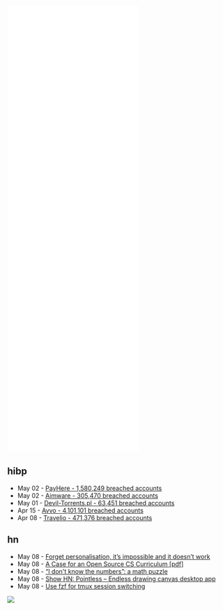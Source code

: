 ![Metrics](https://raw.githubusercontent.com/phixion/phixion/master/metrics.svg)

## hibp

<!--
for https://github.com/phixion/phixion/blob/main/.github/workflows/feeds.yml
-->
<!--START_SECTION:haveibeenpwnd-->
- May 02 - [PayHere - 1,580,249 breached accounts](https://haveibeenpwned.com/PwnedWebsites#PayHere)
- May 02 - [Aimware - 305,470 breached accounts](https://haveibeenpwned.com/PwnedWebsites#Aimware)
- May 01 - [Devil-Torrents.pl - 63,451 breached accounts](https://haveibeenpwned.com/PwnedWebsites#DevilTorrents)
- Apr 15 - [Avvo - 4,101,101 breached accounts](https://haveibeenpwned.com/PwnedWebsites#Avvo)
- Apr 08 - [Travelio - 471,376 breached accounts](https://haveibeenpwned.com/PwnedWebsites#Travelio)
<!--END_SECTION:haveibeenpwnd-->

## hn

<!--
for https://github.com/phixion/phixion/blob/main/.github/workflows/feeds.yml
-->
<!--START_SECTION:hn-->
- May 08 - [Forget personalisation, it’s impossible and it doesn’t work](https://www.marketingweek.com/peter-weinberg-jon-lombardo-personalisation-impersonalisation/)
- May 08 - [A Case for an Open Source CS Curriculum [pdf]](https://homes.cs.washington.edu/~tom/talks/edslides.pdf)
- May 08 - [“I don't know the numbers”: a math puzzle](https://alexanderell.is/posts/numbers-game/)
- May 08 - [Show HN: Pointless – Endless drawing canvas desktop app](https://github.com/kkoomen/pointless)
- May 08 - [Use fzf for tmux session switching](https://waylonwalker.com/tmux-fzf-session-jump/)
<!--END_SECTION:hn-->

<!--
for https://yhype.me
-->
![](https://hit.yhype.me/github/profile?user_id=13013670)

